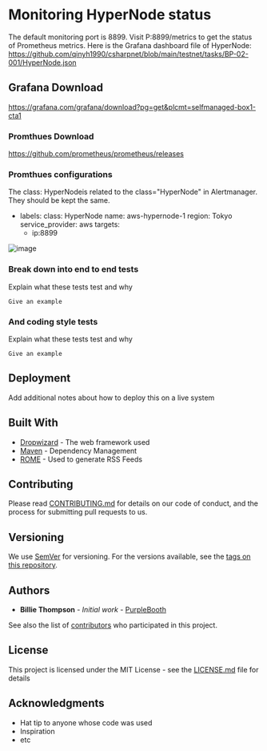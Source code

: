 # Monitoring HyperNode status

The default monitoring port is 8899. Visit P:8899/metrics to get the status of Prometheus metrics.
Here is the Grafana dashboard file of HyperNode:
https://github.com/qinyh1990/csharpnet/blob/main/testnet/tasks/BP-02-001/HyperNode.json
## Grafana Download

https://grafana.com/grafana/download?pg=get&plcmt=selfmanaged-box1-cta1

### Promthues Download

https://github.com/prometheus/prometheus/releases



### Promthues configurations

The class: HyperNodeis related to the class="HyperNode" in Alertmanager. They should be kept the same. 

- labels:
    class: HyperNode
    name: aws-hypernode-1
    region: Tokyo
    service_provider: aws
  targets:
  - ip:8899

![image](https://user-images.githubusercontent.com/45475895/175547944-b9bf44f2-818d-4908-91b0-37d2e3af1c06.png)


### Break down into end to end tests

Explain what these tests test and why

```
Give an example
```

### And coding style tests

Explain what these tests test and why

```
Give an example
```

## Deployment

Add additional notes about how to deploy this on a live system

## Built With

* [Dropwizard](http://www.dropwizard.io/1.0.2/docs/) - The web framework used
* [Maven](https://maven.apache.org/) - Dependency Management
* [ROME](https://rometools.github.io/rome/) - Used to generate RSS Feeds

## Contributing

Please read [CONTRIBUTING.md](https://gist.github.com/PurpleBooth/b24679402957c63ec426) for details on our code of conduct, and the process for submitting pull requests to us.

## Versioning

We use [SemVer](http://semver.org/) for versioning. For the versions available, see the [tags on this repository](https://github.com/your/project/tags). 

## Authors

* **Billie Thompson** - *Initial work* - [PurpleBooth](https://github.com/PurpleBooth)

See also the list of [contributors](https://github.com/your/project/contributors) who participated in this project.

## License

This project is licensed under the MIT License - see the [LICENSE.md](LICENSE.md) file for details

## Acknowledgments

* Hat tip to anyone whose code was used
* Inspiration
* etc
